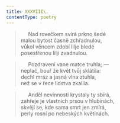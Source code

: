 ```yaml
---
title: XXXVIII\.
contentType: poetry
---
```


<section>

>      Nad rovečkem svírá prkno šedé  
> malou bytost časně zchřadnulou,  
> vůkol věncem zdobí lilje bledé  
> posestřenou lilji zvadnulou.

>      Pozdravení vane matce truhla; —  
> neplač, bouř že květ tvůj sklátila:  
> dechl mráz a jasná vlna ztuhla,  
> než se v řece lidstva zkalila.

>      Anděl nevinnosti krystaly ty sbírá,  
> zahřeje je vlastních prsou v hlubinách,  
> skvějí se, kde sama smrt jen zmírá,  
> perly rosní po nebeských květinách.

</section>
